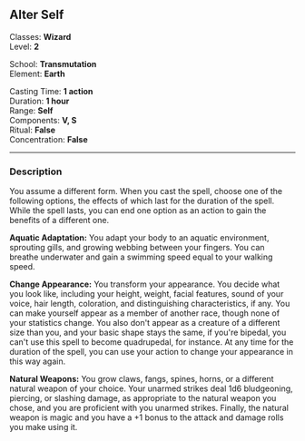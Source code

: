 ## Alter Self

Classes: **Wizard**  
Level: **2**  

School: **Transmutation**  
Element: **Earth**  

Casting Time: **1 action**  
Duration: **1 hour**  
Range: **Self**  
Components: **V, S**  
Ritual: **False**  
Concentration: **False**  

------

### Description

You assume a different form. When you cast the spell, choose one of the following options, the effects of which last for the duration of the spell. While the spell lasts, you can end one option as an action to gain the benefits of a different one.

**Aquatic Adaptation:** You adapt your body to an aquatic environment, sprouting gills, and growing webbing between your fingers. You can breathe underwater and gain a swimming speed equal to your walking speed.

**Change Appearance:** You transform your appearance. You decide what you look like, including your height, weight, facial features, sound of your voice, hair length, coloration, and distinguishing characteristics, if any. You can make yourself appear as a member of another race, though none of your statistics change. You also don't appear as a creature of a different size than you, and your basic shape stays the same, if you're bipedal, you can't use this spell to become quadrupedal, for instance. At any time for the duration of the spell, you can use your action to change your appearance in this way again.

**Natural Weapons:** You grow claws, fangs, spines, horns, or a different natural weapon of your choice. Your unarmed strikes deal 1d6 bludgeoning, piercing, or slashing damage, as appropriate to the natural weapon you chose, and you are proficient with you unarmed strikes. Finally, the natural weapon is magic and you have a +1 bonus to the attack and damage rolls you make using it.